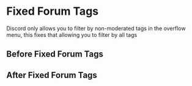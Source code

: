 # Fixed Forum Tags

Discord only allows you to filter by non-moderated tags in the overflow menu, this fixes that allowing you to filter by all tags

## Before Fixed Forum Tags

## After Fixed Forum Tags
